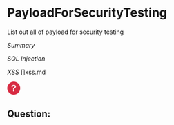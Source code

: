 # PayloadForSecurityTesting
List out all of payload for security testing

*Summary*

_SQL Injection_

_XSS_ []xss.md

<img src="icon.png" width="30">

## Question:


